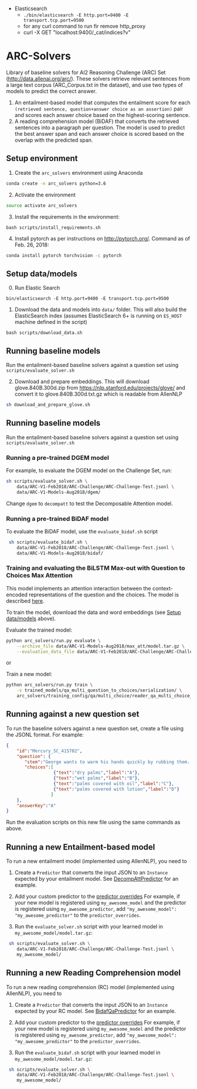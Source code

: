 - Elasticsearch
  + `./bin/elasticsearch -E http.port=9400 -E transport.tcp.port=9500`
  + for any curl command to run fir remove http_proxy
  + curl -X GET "localhost:9400/_cat/indices?v"

# ARC-Solvers
Library of baseline solvers for AI2 Reasoning Challenge (ARC) Set (http://data.allenai.org/arc/).
These solvers retrieve relevant sentences from a large text corpus (ARC_Corpus.txt in the
dataset), and use two types of models to predict the correct answer.
 1. An entailment-based model that computes the entailment score for each `(retrieved sentence,
 question+answer choice as an assertion)` pair and scores each answer choice based on the
 highest-scoring sentence.
 2. A reading comprehension model (BiDAF) that converts the retrieved sentences into a paragraph
 per question. The model is used to predict the best answer span and each answer choice is scored
  based on the overlap with the predicted span.
 
 ## Setup environment
 1. Create the `arc_solvers` environment using Anaconda
 
```bash
conda create -n arc_solvers python=3.6
```
 
 2. Activate the environment
 
```bash
source activate arc_solvers
```
 
 3. Install the requirements in the environment: 
 
   ```
   bash scripts/install_requirements.sh
   ```
 
 4. Install pytorch as per instructions on <http://pytorch.org/>. Command as of Feb. 26, 2018:
 
```bash
conda install pytorch torchvision -c pytorch
```
  

 ## Setup data/models
 0. Run Elastic Search
  ```
  bin/elasticsearch -E http.port=9400 -E transport.tcp.port=9500 
  ```

 1. Download the data and models into `data/` folder. This will also build the ElasticSearch
 index (assumes ElasticSearch 6+ is running on `ES_HOST` machine defined in the script)
  ```
bash scripts/download_data.sh
  ```
 
 ## Running baseline models
 Run the entailment-based baseline solvers against a question set using `scripts/evaluate_solver.sh`

 2. Download and prepare embeddings. This will download glove.840B.300d.zip from https://nlp.stanford.edu/projects/glove/ and 
 convert it to glove.840B.300d.txt.gz which is readable from AllenNLP
```bash
sh download_and_prepare_glove.sh
```
 
## Running baseline models
Run the entailment-based baseline solvers against a question set using `scripts/evaluate_solver.sh`

### Running a pre-trained DGEM model
For example, to evaluate the DGEM model on the Challenge Set, run:
```bash
sh scripts/evaluate_solver.sh \
	data/ARC-V1-Feb2018/ARC-Challenge/ARC-Challenge-Test.jsonl \
	data/ARC-V1-Models-Aug2018/dgem/
```
Change `dgem` to `decompatt` to test the Decomposable Attention model.

### Running a pre-trained BiDAF model
To evaluate the BiDAF model, use the `evaluate_bidaf.sh` script
```bash
 sh scripts/evaluate_bidaf.sh \
    data/ARC-V1-Feb2018/ARC-Challenge/ARC-Challenge-Test.jsonl \
    data/ARC-V1-Models-Aug2018/bidaf/
```

### Training and evaluating the BiLSTM Max-out with Question to Choices Max Attention
This model implements an attention  interaction between the context-encoded
representations of the question and the choices. The model is described [here](arc_solvers/models/qa/README.md#bilstm-max-out-with-question-to-choices-max-attention).

To train the model, download the data and word embeddings
(see [Setup data/models](#setup-datamodels) above).

Evaluate the trained model:
```bash
python arc_solvers/run.py evaluate \
    --archive_file data/ARC-V1-Models-Aug2018/max_att/model.tar.gz \
    --evaluation_data_file data/ARC-V1-Feb2018/ARC-Challenge/ARC-Challenge-Test.jsonl
```

or

Train a new model:
```bash
python arc_solvers/run.py train \
    -s trained_models/qa_multi_question_to_choices/serialization/ \
    arc_solvers/training_config/qa/multi_choice/reader_qa_multi_choice_max_att_ARC_Chellenge_full.json
```


## Running against a new question set

 To run the baseline solvers against a new question set, create a file using the JSONL format.
 For example:
```json
{
    "id":"Mercury_SC_415702",
    "question": {
       "stem":"George wants to warm his hands quickly by rubbing them. Which skin surface will produce the most heat?",
       "choices":[
                  {"text":"dry palms","label":"A"},
                  {"text":"wet palms","label":"B"},
                  {"text":"palms covered with oil","label":"C"},
                  {"text":"palms covered with lotion","label":"D"}
                 ]
    },
    "answerKey":"A"
}
```
  Run the evaluation scripts on this new file using the same commands as above.


 ## Running a new Entailment-based model
  To run a new entailment model (implemented using AllenNLP), you need to
   1. Create a `Predictor` that converts the input JSON to an `Instance` expected by your
   entailment model. See [DecompAttPredictor](arc_solvers/service/predictors/decompatt_qa_predictor.py)
   for an example.

   2. Add your custom predictor to the [predictor overrides](arc_solvers/commands/__init__.py#L8)
   For example, if your new model is registered using `my_awesome_model` and the predictor is
   registered using `my_awesome_predictor`, add `"my_awesome_model": "my_awesome_predictor"` to
   the `predictor_overrides`.

   3. Run the `evaluate_solver.sh` script with your learned model in `my_awesome_model/model.tar.gz`:

```bash
 sh scripts/evaluate_solver.sh \
    data/ARC-V1-Feb2018/ARC-Challenge/ARC-Challenge-Test.jsonl \
    my_awesome_model/
```

## Running a new Reading Comprehension model
 To run a new reading comprehension (RC) model (implemented using AllenNLP), you need to
   1. Create a `Predictor` that converts the input JSON to an `Instance` expected by your
   RC model. See [BidafQaPredictor](arc_solvers/service/predictors/bidaf_qa_predictor.py)
   for an example.

   2. Add your custom predictor to the [predictor overrides](arc_solvers/commands/__init__.py#L8)
   For example, if your new model is registered using `my_awesome_model` and the predictor is
   registered using `my_awesome_predictor`, add `"my_awesome_model": "my_awesome_predictor"` to
   the `predictor_overrides`.

   3. Run the `evaluate_bidaf.sh` script with your learned model in `my_awesome_model/model.tar.gz`:

```bash
 sh scripts/evaluate_solver.sh \
    data/ARC-V1-Feb2018/ARC-Challenge/ARC-Challenge-Test.jsonl \
    my_awesome_model/
```
